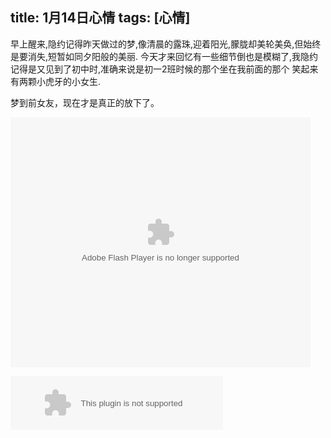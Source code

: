 title: 1月14日心情
tags: [心情]
---

早上醒来,隐约记得昨天做过的梦,像清晨的露珠,迎着阳光,朦胧却美轮美奂,但始终是要消失,短暂如同夕阳般的美丽.
今天才来回忆有一些细节倒也是模糊了,我隐约记得是又见到了初中时,准确来说是初一2班时候的那个坐在我前面的那个
笑起来有两颗小虎牙的小女生.
<!-- more -->
梦到前女友，现在才是真正的放下了。

<embed src="http://player.youku.com/player.php/sid/XODE4MTI1Mzgw/v.swf" allowFullScreen="true" quality="high" width="480" height="400" align="middle" allowScriptAccess="always" type="application/x-shockwave-flash"></embed>

<embed src="http://music.163.com/style/swf/widget.swf?sid=29713754&type=2&auto=1&width=320&height=66" width="340" height="86"  allowNetworking="all"></embed>

